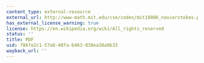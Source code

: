 ```yaml
---
content_type: external-resource
external_url: http://www-math.mit.edu/cse/codes/mit18086_navierstokes.pdf
has_external_license_warning: true
license: https://en.wikipedia.org/wiki/All_rights_reserved
status: ''
title: PDF
uid: 786fe2c1-57a6-48fa-b463-030ea38a9b33
wayback_url: ''
---
```

